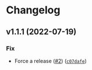 # Changelog

<!--next-version-placeholder-->

## v1.1.1 (2022-07-19)
### Fix
* Force a release ([#2](https://github.com/Bluetooth-Devices/bluetooth-sensor-state-data/issues/2)) ([`c07dafe`](https://github.com/Bluetooth-Devices/bluetooth-sensor-state-data/commit/c07dafefd8a3adb0eb43e8c3c09c000b942d45ba))

